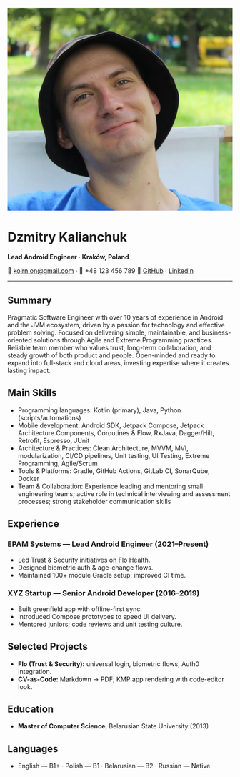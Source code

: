 <!-- Header with photo and contact info -->
![Dzmitry Kalianchuk avatar](assets/avatar.webp)

# Dzmitry Kalianchuk

**Lead Android Engineer · Kraków, Poland**

📧 <koirn.on@gmail.com> · 📱 +48 123 456 789
🔗 [GitHub](https://github.com/dzmitryk-dev) · [LinkedIn](https://linkedin.com/in/your-profile)

---

## Summary

Pragmatic Software Engineer with over 10 years of experience in Android and the JVM ecosystem, driven by a passion for technology and effective problem solving. Focused on delivering simple, maintainable, and business-oriented solutions through Agile and Extreme Programming practices. Reliable team member who values trust, long-term collaboration, and steady growth of both product and people. Open-minded and ready to expand into full-stack and cloud areas, investing expertise where it creates lasting impact.

## Main Skills

- Programming languages: Kotlin (primary), Java, Python (scripts/automations)
- Mobile development: Android SDK, Jetpack Compose, Jetpack Architecture Components, Coroutines & Flow, RxJava, Dagger/Hilt, Retrofit, Espresso, JUnit
- Architecture & Practices: Clean Architecture, MVVM, MVI, modularization, CI/CD pipelines, Unit testing, UI Testing, Extreme Programming, Agile/Scrum
- Tools & Platforms: Gradle, GitHub Actions, GitLab CI, SonarQube, Docker
- Team & Collaboration: Experience leading and mentoring small engineering teams; active role in technical interviewing and assessment processes; strong stakeholder communication skills

## Experience

### EPAM Systems — Lead Android Engineer (2021–Present)

- Led Trust & Security initiatives on Flo Health.
- Designed biometric auth & age-change flows.
- Maintained 100+ module Gradle setup; improved CI time.

### XYZ Startup — Senior Android Developer (2016–2019)

- Built greenfield app with offline-first sync.
- Introduced Compose prototypes to speed UI delivery.
- Mentored juniors; code reviews and unit testing culture.

## Selected Projects

- **Flo (Trust & Security):** universal login, biometric flows, Auth0 integration.
- **CV-as-Code:** Markdown → PDF; KMP app rendering with code-editor look.

## Education

- **Master of Computer Science**, Belarusian State University (2013)

## Languages

- English — B1+ · Polish — B1 · Belarusian — B2 · Russian — Native
